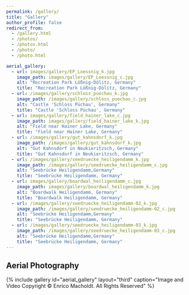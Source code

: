```yaml
---
permalink: /gallery/
title: "Gallery"
author_profile: false
redirect_from: 
  - /gallery.html
  - /photos/
  - /photos.html
  - /photo/
  - /photo.html

aerial_gallery:
  - url: images/gallery/EP_Loessnig_k.jpg
    image_path: images/gallery/EP_Loessnig_c.jpg
    alt: "Recreation Park Lößnig-Dölitz, Germany"
    title: "Recreation Park Lößnig-Dölitz, Germany"
  - url: /images/gallery/schloss_puechau_k.jpg
    image_path: /images/gallery/schloss_puechau_c.jpg
    alt: "Castle 'Schloss Püchau', Germany"
    title: "Castle 'Schloss Püchau', Germany"
  - url: images/gallery/field_hainer_lake_c.jpg
    image_path: images/gallery/field_hainer_lake_k.jpg
    alt: "Field near Hainer Lake, Germany"
    title: "Field near Hainer Lake, Germany"
  - url: /images/gallery/gut_kahnsdorf_k.jpg
    image_path: /images/gallery/gut_kahnsdorf_k.jpg
    alt: "Gut Kahnsdorf in Neukieritzsch, Germany"
    title: "Gut Kahnsdorf in Neukieritzsch, Germany"
  - url: /images/gallery/seedruecke_heiligendamm_k.jpg
    image_path: /images/gallery/seedruecke_heiligendamm_c.jpg
    alt: "Seebrücke Heiligendamm,Germany"
    title: "Seebrücke Heiligendamm, Germany"
  - url: images/gallery/boardwal_heiligendamm_c.jpg
    image_path: images/gallery/boardwal_heiligendamm_k.jpg
    alt: "Boardwalk Heiligendamm, Germany"
    title: "Boardwalk Heiligendamm, Germany"  
  - url: /images/gallery/seedruecke_heiligendamm-02_k.jpg
    image_path: /images/gallery/seedruecke_heiligendamm-02_c.jpg
    alt: "Seebrücke Heiligendamm,Germany"
    title: "Seebrücke Heiligendamm, Germany"
  - url: /images/gallery/seedruecke_heiligendamm-03_k.jpg
    image_path: /images/gallery/seedruecke_heiligendamm-03_c.jpg
    alt: "Seebrücke Heiligendamm,Germany"
    title: "Seebrücke Heiligendamm, Germany"
---
```



## Aerial Photography
{% include gallery id="aerial_gallery" layout="third" caption="Image and Video Copyright © Enrico Macholdt. All Rights Reserved" %}




